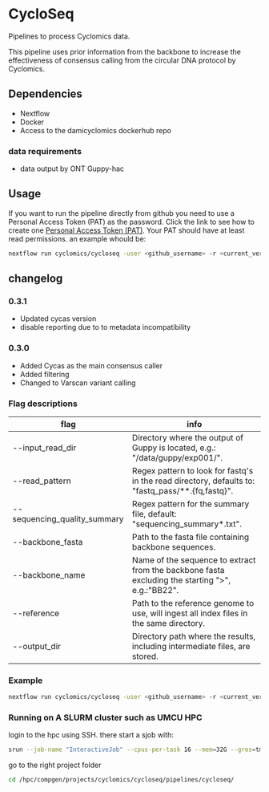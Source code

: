 # CycloSeq

Pipelines to process Cyclomics data.

This pipeline uses prior information from the backbone to increase the effectiveness of consensus calling from the circular DNA protocol by Cyclomics.  

## Dependencies

- Nextflow
- Docker
- Access to the damicyclomics dockerhub repo

### data requirements

- data output by ONT Guppy-hac

## Usage

If you want to run the pipeline directly from github you need to use a Personal Access Token (PAT) as the password. Click the link to see how to create one [Personal Access Token (PAT)](https://docs.github.com/en/authentication/keeping-your-account-and-data-secure/creating-a-personal-access-token). Your PAT should have at least read permissions.
an example whould be:

```bash
nextflow run cyclomics/cycloseq -user <github_username> -r <current_version> ...
```

## changelog

### 0.3.1
- Updated cycas version
- disable reporting due to to metadata incompatibility

### 0.3.0
- Added Cycas as the main consensus caller
- Added filtering
- Changed to Varscan variant calling


### Flag descriptions

|flag                           | info  |
|-------------------------------|---|
|--input_read_dir               | Directory where the output of Guppy is located, e.g.: "/data/guppy/exp001/".|
|--read_pattern                 | Regex pattern to look for fastq's in the read directory, defaults to: "fastq_pass/**.{fq,fastq}".|
|--sequencing_quality_summary   | Regex pattern for the summary file, default: "sequencing_summary*.txt".|
|--backbone_fasta               | Path to the fasta file containing backbone sequences.|
|--backbone_name                | Name of the sequence to extract from the backbone fasta excluding the starting ">", e.g.:"BB22". |
|--reference | Path to the reference genome to use, will ingest all index files in the same directory.|
|--output_dir | Directory path where the results, including intermediate files, are stored. |

### Example

```bash
nextflow run cyclomics/cycloseq -user <github_username> -r <current_version> -resume --input_read_dir '/some/path' --read_pattern 'fastq_pass/*.fastq' --output_dir 'testing'
```


### Running on A SLURM cluster such as UMCU HPC

login to the hpc using SSH. there start a sjob with:

```bash
srun --job-name "InteractiveJob" --cpus-per-task 16 --mem=32G --gres=tmpspace:450G --time 24:00:00 --pty bash
```

go to the right project folder

``` bash
cd /hpc/compgen/projects/cyclomics/cycloseq/pipelines/cycloseq/
```
